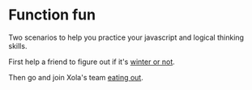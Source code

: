 # Function fun

Two scenarios to help you practice your javascript and logical thinking skills.

First help a friend to figure out if it's [winter or not](winter.md).

Then go and join Xola's team [eating out](eating_out.md).
